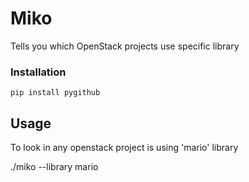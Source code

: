 # Miko
Tells you which OpenStack projects use specific library

### Installation

```
pip install pygithub
```

## Usage

To look in any openstack project is using 'mario' library

./miko --library mario
